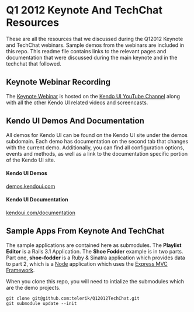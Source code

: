# Q1 2012 Keynote And TechChat Resources

These are all the resources that we discussed during the Q12012 Keynote and TechChat webinars.  Sample demos from the webinars are included in this repo.  This readme file contains links to the relevant pages and documentation that were discussed during the main keynote and in the techchat that followed.

## Keynote Webinar Recording

The [Keynote Webinar](http://youtu.be/jl3DZ-KnrCU) is hosted on the [Kendo UI YouTube Channel](http://www.youtube.com/user/kendouiTV) along with all the other Kendo UI related videos and screencasts.

## Kendo UI Demos And Documentation

All demos for Kendo UI can be found on the Kendo UI site under the demos subdomain.  Each demo has documentation on the second tab that changes with the current demo.  Additionally, you can find all configuration options, events and methods, as well as a link to the documentation specific portion of the Kendo UI site.

#### Kendo UI Demos
[demos.kendoui.com](http://demos.kendoui.com)

#### Kendo UI Documentation
[kendoui.com/documentation](http://kendoui.com/documentation)

## Sample Apps From Keynote And TechChat

The sample applications are contained here as submodules.  The **Playlist Editor** is a Rails 3.1 Application.  The **Shoe Fodder** example is in two parts.  Part one, **shoe-fodder** is a Ruby & Sinatra application which provides data to part 2, which is a [Node](http://nodejs.org) application which uses the [Express MVC Framework](http://expressjs.com).

When you clone this repo, you will need to intialize the submodules which are the demo projects.

	git clone git@github.com:telerik/Q12012TechChat.git
	git submodule update --init